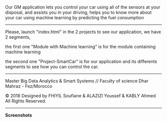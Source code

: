 Our GM application lets you control your car using all of the sensors at your disposal, and assists you in your driving, helps you to know more about your car using machine learning by predicting the fuel consumption


-----------

Please, launch "index.html" in the 2 projects to see our application, we have 2 segments, 

the first one "Module with Machine learning" is for the module containing machine learning

the second one "Project-SmartCar" is for our application and its differents segments to see how you can control the car.

-----------
Master Big Data Analytics & Smart Systems // Faculty of science Dhar Mahraz - Fez/Morocco

© 2018 Designed by FHIYIL Soufiane & ALAZIZI Youssef & KABLY Ahmed All Rights Reserved.


-----------

<b>Screenshots</b>